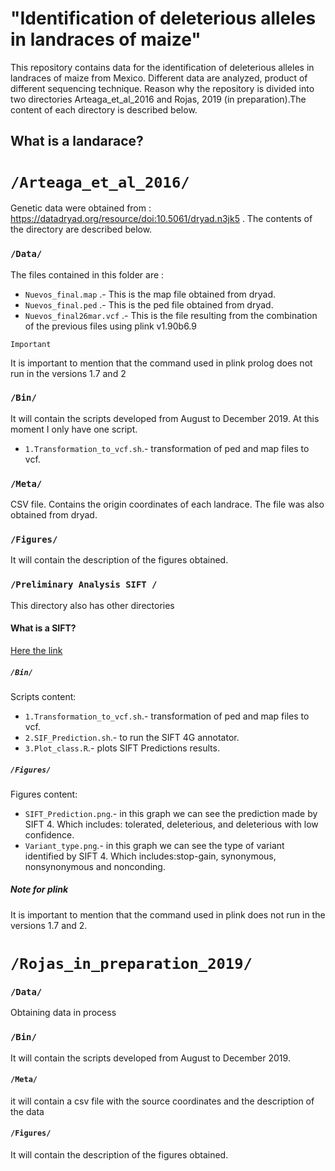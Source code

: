 # "Identification of deleterious alleles in landraces of maize"

This repository contains data for the identification of deleterious alleles in landraces of maize from Mexico. Different data are analyzed, product of different sequencing technique. Reason why the repository is divided into two directories Arteaga_et_al_2016 and Rojas, 2019 (in preparation).The content of each directory is described below.

## What is a landarace?


#  `/Arteaga_et_al_2016/`

Genetic data were obtained from : https://datadryad.org/resource/doi:10.5061/dryad.n3jk5 . The contents of the directory are described below.

### `/Data/`

The files contained in this folder are :

* `Nuevos_final.map` .- This is the map file obtained from dryad.
* `Nuevos_final.ped` .- This is the ped file obtained from dryad.
* `Nuevos_final26mar.vcf` .- This is the file resulting from the combination of the previous files using plink v1.90b6.9

```fix
Important
```

It is important to mention that the command used in plink prolog does not run in the versions 1.7 and 2

### `/Bin/`

It will contain the scripts developed from August to December 2019. At this moment I only have one script.

* `1.Transformation_to_vcf.sh`.- transformation of ped and map files to vcf.

### `/Meta/`

CSV file. Contains the origin coordinates of each landrace. The file was also obtained from dryad.


### `/Figures/`

It will contain the description of the figures obtained.

### `/Preliminary Analysis SIFT /`

This directory also has other directories

#### What is a SIFT?

[Here the link](https://sift.bii.a-star.edu.sg/)

##### `/Bin/`
Scripts content:

* `1.Transformation_to_vcf.sh`.- transformation of ped and map files to vcf.
* `2.SIF_Prediction.sh`.- to run the SIFT 4G annotator.
* `3.Plot_class.R`.- plots SIFT Predictions results.

##### `/Figures/`

Figures content:

* `SIFT_Prediction.png`.- in this graph we can see the prediction made by SIFT 4. Which includes: tolerated, deleterious, and deleterious with low confidence.
* `Variant_type.png`.- in this graph we can see the type of variant identified by SIFT 4. Which includes:stop-gain, synonymous, nonsynonymous and nonconding.


##### Note for plink

It is important to mention that the command used in plink does not run in the versions 1.7 and 2.

# `/Rojas_in_preparation_2019/`

### `/Data/`
Obtaining data in process

### `/Bin/`

It will contain the scripts developed from August to December 2019.

#### `/Meta/`

it will contain a csv file with the source coordinates and the description of the data


#### `/Figures/`

It will contain the description of the figures obtained.
